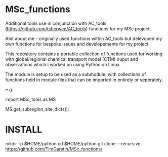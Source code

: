 # MSc_functions
Additional tools use in conjunction with AC_tools (https://github.com/tsherwen/AC_tools) functions for my MSc project. 

Abit about me - originally used functions within AC_tools but delevoped my own functions for bespoke issues and developements for my project 

This repository contains a portable collection of functions used for working with global/regional chemical transport model (CTM) ouput and observations which I worked on using Python on Linux.

The module is setup to be used as a submodule, with collections of functions held in module files that can be imported in entirely or seperately.

e.g.

import MSc_tools as MS

MS.get_subregion_site_dicts():

# INSTALL

mkdir -p $HOME/python
cd $HOME/python
git clone --recursive https://github.com/TimGarstin/MSc_functions/

